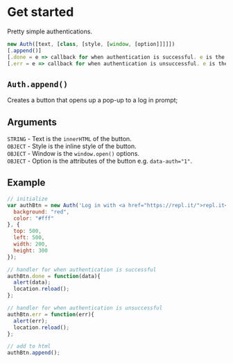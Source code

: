 # Get started
Pretty simple authentications.
```javascript
new Auth([text, [class, [style, [window, [option]]]]])
[.append()]
[.done = e => callback for when authentication is successful. e is the callback data]
[.err = e => callback for when authentication is unsuccessful. e is the callback data]
```

## `Auth.append()`
Creates a button that opens up a pop-up to a log in prompt;

## Arguments
`STRING` - Text is the `innerHTML` of the button.  
`OBJECT` - Style is the inline style of the button.  
`OBJECT` - Window is the `window.open()` options.  
`OBJECT` - Option is the attributes of the button e.g. `data-auth="1"`.  

## Example
```js
// initialize
var authBtn = new Auth('Log in with <a href="https://repl.it/">repl.it</a>', "log-in", {
  background: "red",
  color: "#fff"
}, {
  top: 500,
  left: 500,
  width: 200,
  height: 300
});

// handler for when authentication is successful
authBtn.done = function(data){
  alert(data);
  location.reload();
};

// handler for when authentication is unsuccessful
authBtn.err = function(err){
  alert(err);
  location.reload();
};

// add to html
authBtn.append();
```
